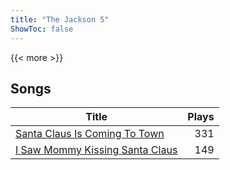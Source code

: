 ```yaml
---
title: "The Jackson 5"
ShowToc: false
---
```


{{< more >}}

## Songs
Title | Plays 
----- | -----: 
[Santa Claus Is Coming To Town](/songs/santa-claus-is-coming-to-town) | 331
[I Saw Mommy Kissing Santa Claus](/songs/i-saw-mommy-kissing-santa-claus) | 149

